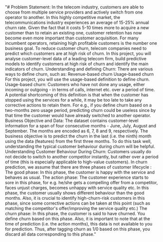 "# Problem Statement: In the telecom industry, customers are able to choose from multiple service providers and actively switch from one operator to another. In this highly competitive market, the telecommunications industry experiences an average of 15-25% annual churn rate. Given the fact that it costs 5-10 times more to acquire a new customer than to retain an existing one, customer retention has now become even more important than customer acquisition. For many incumbent operators, retaining high profitable customers is the number one business goal. To reduce customer churn, telecom companies need to predict which customers are at high risk of churn. In this project, you will analyse customer-level data of a leading telecom firm, build predictive models to identify customers at high risk of churn and identify the main indicators of churn. Understanding and defining Churn: There are various ways to define churn, such as: Revenue-based churn Usage-based churn For this project, you will use the usage-based definition to define churn. Usage-based churn: Customers who have not done any usage, either incoming or outgoing - in terms of calls, internet etc. over a period of time. A potential shortcoming of this definition is that when the customer has stopped using the services for a while, it may be too late to take any corrective actions to retain them. For e.g., if you define churn based on a two-months zero usage period, predicting churn could be useless since by that time the customer would have already switched to another operator. Business Objective and Data: The dataset contains customer-level information for a span of four consecutive months - June, July, August and September. The months are encoded as 6, 7, 8 and 9, respectively. The business objective is to predict the churn in the last (i.e. the ninth) month using the data (features) from the first three months. To do this task well, understanding the typical customer behaviour during churn will be helpful. Understanding Customer Behaviour During Churn: Customers usually do not decide to switch to another competitor instantly, but rather over a period of time (this is especially applicable to high-value customers). In churn prediction, we assume that there are three phases of customer lifecycle :                                                                                                                                                                                        The good phase: In this phase, the customer is happy with the service and behaves as usual.                                                                                                                        The action phase: The customer experience starts to sore in this phase, for e.g. he/she gets a compelling offer from a competitor, faces unjust charges, becomes unhappy with service quality etc. In this phase, the customer usually shows different behaviour than the good months. Also, it is crucial to identify high-churn-risk customers in this phase, since some corrective actions can be taken at this point (such as matching the competitor's offer/improving the service quality etc.)                                                                                                                                                    The churn phase: In this phase, the customer is said to have churned. You define churn based on this phase. Also, it is important to note that at the time of prediction (i.e. the action months), this data is not available to you for prediction. Thus, after tagging churn as 1/0 based on this phase, you discard all data corresponding to this phase." 
